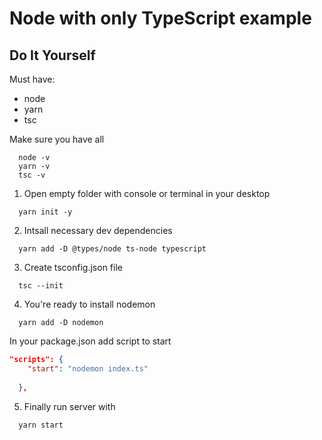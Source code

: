 # Node with only TypeScript example


## Do It Yourself 

Must have: 
* node
* yarn 
* tsc

Make sure you have all

```console
  node -v
  yarn -v
  tsc -v
```

1. Open empty folder with console or terminal in your desktop 

```console
  yarn init -y
```

2. Intsall necessary dev dependencies 

```console
  yarn add -D @types/node ts-node typescript
```

3. Create tsconfig.json file

```console
  tsc --init
```

4. You're ready to install nodemon 

```console
  yarn add -D nodemon
```
In your package.json add script to start

```json
"scripts": {
    "start": "nodemon index.ts"
    
  },
```
5. Finally run server with 
```console
  yarn start
```

